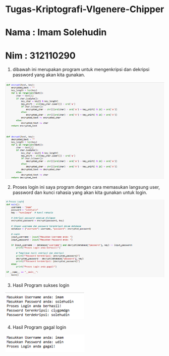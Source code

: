 # Tugas-Kriptografi-VIgenere-Chipper

# Nama : Imam Solehudin
# Nim : 312110290

1. dibawah ini merupakan program untuk mengenkripsi dan dekripsi password yang akan kita gunakan.
   
![gambar](pic1.png)

2. Proses login ini saya program dengan cara memasukan langsung user, password dan kunci rahasia yang akan kita gunakan untuk login.

![gambar](pic2.png)

3. Hasil Program sukses login 

![gambar](hasil_login.png)

4. Hasil Program gagal login

![gambar](login_gagal.png)
